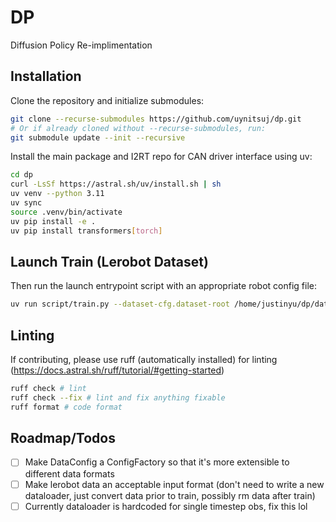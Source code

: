 # DP
Diffusion Policy Re-implimentation


## Installation
Clone the repository and initialize submodules:
```bash
git clone --recurse-submodules https://github.com/uynitsuj/dp.git
# Or if already cloned without --recurse-submodules, run:
git submodule update --init --recursive
```
Install the main package and I2RT repo for CAN driver interface using uv:
```bash
cd dp
curl -LsSf https://astral.sh/uv/install.sh | sh
uv venv --python 3.11
uv sync
source .venv/bin/activate
uv pip install -e .
uv pip install transformers[torch]

```
## Launch Train (Lerobot Dataset)
Then run the launch entrypoint script with an appropriate robot config file:
```bash
uv run script/train.py --dataset-cfg.dataset-root /home/justinyu/dp/data/lerobot2dp/uynitsuj/overfit_soup_can_data_20250818 --logging-cfg.log-name 250819_1113 --logging-cfg.output-dir /nfs_us/justinyu/dp --shared-cfg.num-pred-steps 30 --trainer-cfg.epochs 500
```

## Linting
If contributing, please use ruff (automatically installed) for linting (https://docs.astral.sh/ruff/tutorial/#getting-started)
```bash
ruff check # lint
ruff check --fix # lint and fix anything fixable
ruff format # code format
```

## Roadmap/Todos

- [ ] Make DataConfig a ConfigFactory so that it's more extensible to different data formats
- [ ] Make lerobot data an acceptable input format (don't need to write a new dataloader, just convert data prior to train, possibly rm data after train)
- [ ] Currently dataloader is hardcoded for single timestep obs, fix this lol